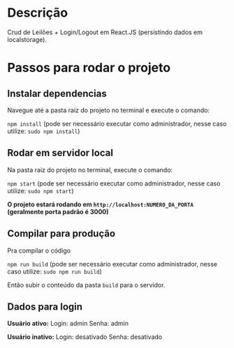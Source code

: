 # Descrição

Crud de Leilões + Login/Logout em React.JS (persistindo dados em localstorage).

# Passos para rodar o projeto

## Instalar dependencias

Navegue até a pasta raiz do projeto no terminal e execute o comando:

`npm install` (pode ser necessário executar como administrador, nesse caso utilize: `sudo npm install`)

## Rodar em servidor local

Na pasta raiz do projeto no terminal, execute o comando:

`npm start` (pode ser necessário executar como administrador, nesse caso utilize: `sudo npm start`)

**O projeto estará rodando em `http://localhost:NUMERO_DA_PORTA` (geralmente porta padrão é 3000)**

## Compilar para produção

Pra compilar o código

`npm run build` (pode ser necessário executar como administrador, nesse caso utilize: `sudo npm run build`)

Então subir o conteúdo da pasta `build` para o servidor.

## Dados para login

**Usuário ativo:**
Login: admin
Senha: admin

**Usuário inativo:**
Login: desativado
Senha: desativado

